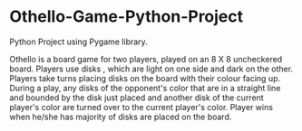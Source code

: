 # Othello-Game-Python-Project
Python Project using Pygame library.

Othello is a board game for two players, played on an 8 X 8 uncheckered board.
Players use disks , which are light on one side and dark on the other.
Players take turns placing disks on the board with their colour facing up.
During a play, any disks of the opponent's color that are in a straight line and bounded by the disk just placed and another disk of the current player's color are turned over to the current player's color.
Player wins when he/she has majority of disks are placed on the board. 
